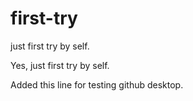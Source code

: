 # first-try
just first try by self.

Yes, just first try by self.

Added this line for testing github desktop.
